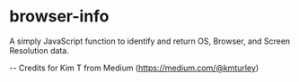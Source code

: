 # browser-info
A simply JavaScript function to identify and return OS, Browser, and Screen Resolution data.

-- Credits for Kim T from Medium (https://medium.com/@kmturley) 
